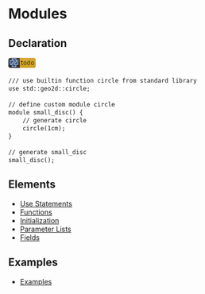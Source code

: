 # Modules

## Declaration

![test](.banner/modules_declaration.png)

```µcad,modules_declaration#todo
/// use builtin function circle from standard library
use std::geo2d::circle;

// define custom module circle
module small_disc() {
    // generate circle
    circle(1cm);
}

// generate small_disc
small_disc();
```

## Elements

* [Use Statements](use_statement.md)
* [Functions](functions.md)
* [Initialization](init.md)
* [Parameter Lists](parameter_list.md)
* [Fields](fields.md)

## Examples

* [Examples](EXAMPLES.md)
